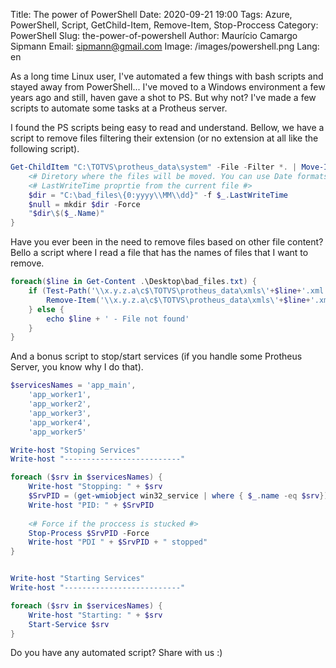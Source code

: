Title: The power of PowerShell
Date: 2020-09-21 19:00
Tags: Azure, PowerShell, Script, GetChild-Item, Remove-Item, Stop-Proccess
Category: PowerShell
Slug: the-power-of-powershell
Author: Maurício Camargo Sipmann
Email: sipmann@gmail.com
Image: /images/powershell.png
Lang: en

As a long time Linux user, I've automated a few things with bash scripts and stayed away from PowerShell... I've moved to a Windows environment a few years ago and still, haven gave a shot to PS. But why not? I've made a few scripts to automate some tasks at a Protheus server.

I found the PS scripts being easy to read and understand. Bellow, we have a script to remove files filtering their extension (or no extension at all like the following script). 

```powershell
Get-ChildItem "C:\TOTVS\protheus_data\system" -File -Filter *. | Move-Item -Force -Destination { 
    <# Diretory where the files will be moved. You can use Date formats to help name it #>
    <# LastWriteTime proprtie from the current file #>
    $dir = "C:\bad_files\{0:yyyy\\MM\\dd}" -f $_.LastWriteTime
	$null = mkdir $dir -Force 
	"$dir\$($_.Name)"
}
```

Have you ever been in the need to remove files based on other file content? Bello a script where I read a file that has the names of files that I want to remove. 

```powershell
foreach($line in Get-Content .\Desktop\bad_files.txt) {
    if (Test-Path('\\x.y.z.a\c$\TOTVS\protheus_data\xmls\'+$line+'.xml')) {
        Remove-Item('\\x.y.z.a\c$\TOTVS\protheus_data\xmls\'+$line+'.xml')
    } else {
        echo $line + ' - File not found'
    }
}
```

And a bonus script to stop/start services (if you handle some Protheus Server, you know why I do that).

```powershell
$servicesNames = 'app_main',
	'app_worker1',
	'app_worker2',
	'app_worker3',
	'app_worker4',
	'app_worker5'

Write-host "Stoping Services"
Write-host "--------------------------"

foreach ($srv in $servicesNames) {
	Write-host "Stopping: " + $srv
    $SrvPID = (get-wmiobject win32_service | where { $_.name -eq $srv}).processID
    Write-host "PID: " + $SrvPID
    
    <# Force if the proccess is stucked #>
    Stop-Process $SrvPID -Force
    Write-host "PDI " + $SrvPID + " stopped"
}


Write-host "Starting Services"
Write-host "--------------------------"

foreach ($srv in $servicesNames) {
	Write-host "Starting: " + $srv
    Start-Service $srv
}
```

Do you have any automated script? Share with us :)